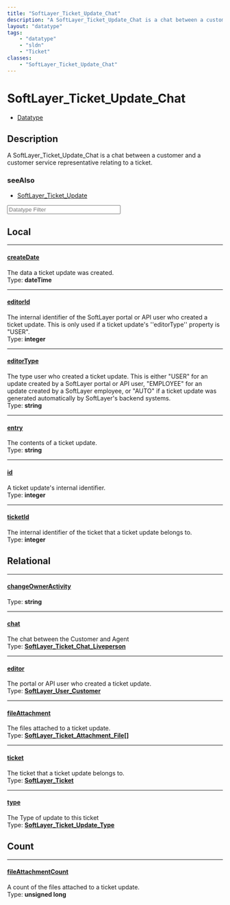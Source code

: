```yaml
---
title: "SoftLayer_Ticket_Update_Chat"
description: "A SoftLayer_Ticket_Update_Chat is a chat between a customer and a customer service representative relating to a ticket."
layout: "datatype"
tags:
    - "datatype"
    - "sldn"
    - "Ticket"
classes:
    - "SoftLayer_Ticket_Update_Chat"
---
```


# SoftLayer_Ticket_Update_Chat
<div id='service-datatype'>
    <ul id='sldn-reference-tabs'>
        <li id='datatype'> <a href='/reference/datatypes/SoftLayer_Ticket_Update_Chat' >Datatype</a></li>
    </ul>
</div>

## Description 
A SoftLayer_Ticket_Update_Chat is a chat between a customer and a customer service representative relating to a ticket. 



### seeAlso

* [SoftLayer_Ticket_Update](/reference/datatypes/SoftLayer_Ticket_Update )




<!-- Filer BEGIN -->
<div class="view-filters">
        <div class="clearfix">
            <div class="search-input-box">
                <input placeholder="Datatype Filter" onkeyup="titleSearch(inputId='prop-input', divId='properties', elementClass='prop-row')" 
                    type="text" id="prop-input" value="" size="30" maxlength="128" class="form-text">
            </div>
        </div>
</div>
<!-- Filer END -->

<div id="properties" class="content">
<div id="localProperties" class="prop-content" >

## Local
<div class="prop-row">

-----
[createDate]: #createdate
#### [createDate]
The data a ticket update was created.  
<span class="type-label">Type: </span>**dateTime**


</div>
<div class="prop-row">

-----
[editorId]: #editorid
#### [editorId]
The internal identifier of the SoftLayer portal or API user who created a ticket update. This is only used if a ticket update's ''editorType'' property is "USER".   
<span class="type-label">Type: </span>**integer**


</div>
<div class="prop-row">

-----
[editorType]: #editortype
#### [editorType]
The type user who created a ticket update. This is either "USER" for an update created by a SoftLayer portal or API user, "EMPLOYEE" for an update created by a SoftLayer employee, or "AUTO" if a ticket update was generated automatically by SoftLayer's backend systems.   
<span class="type-label">Type: </span>**string**


</div>
<div class="prop-row">

-----
[entry]: #entry
#### [entry]
The contents of a ticket update.  
<span class="type-label">Type: </span>**string**


</div>
<div class="prop-row">

-----
[id]: #id
#### [id]
A ticket update's internal identifier.  
<span class="type-label">Type: </span>**integer**


</div>
<div class="prop-row">

-----
[ticketId]: #ticketid
#### [ticketId]
The internal identifier of the ticket that a ticket update belongs to.  
<span class="type-label">Type: </span>**integer**


</div>
</div>
<!-- LOCAL PROPERTY END -->

<div id="relationalProperties"  class="prop-content" >

## Relational
<div class="prop-row">

-----
[changeOwnerActivity]: #changeowneractivity
#### [changeOwnerActivity]
  
<span class="type-label">Type: </span>**string**


</div>
<div class="prop-row">

-----
[chat]: #chat
#### [chat]
The chat between the Customer and Agent  
<span class="type-label">Type: </span>**<a href='/reference/datatypes/SoftLayer_Ticket_Chat_Liveperson'>SoftLayer_Ticket_Chat_Liveperson </a>**


</div>
<div class="prop-row">

-----
[editor]: #editor
#### [editor]
The portal or API user who created a ticket update.  
<span class="type-label">Type: </span>**<a href='/reference/datatypes/SoftLayer_User_Customer'>SoftLayer_User_Customer </a>**


</div>
<div class="prop-row">

-----
[fileAttachment]: #fileattachment
#### [fileAttachment]
The files attached to a ticket update.  
<span class="type-label">Type: </span>**<a href='/reference/datatypes/SoftLayer_Ticket_Attachment_File'>SoftLayer_Ticket_Attachment_File[] </a>**


</div>
<div class="prop-row">

-----
[ticket]: #ticket
#### [ticket]
The ticket that a ticket update belongs to.  
<span class="type-label">Type: </span>**<a href='/reference/datatypes/SoftLayer_Ticket'>SoftLayer_Ticket </a>**


</div>
<div class="prop-row">

-----
[type]: #type
#### [type]
The Type of update to this ticket  
<span class="type-label">Type: </span>**<a href='/reference/datatypes/SoftLayer_Ticket_Update_Type'>SoftLayer_Ticket_Update_Type </a>**


</div>

## Count
<div class="prop-row">

-----
[fileAttachmentCount]: #fileattachmentcount
#### [fileAttachmentCount]
A count of the files attached to a ticket update.   
<span class="type-label">Type: </span>**unsigned long**


</div>
</div>


